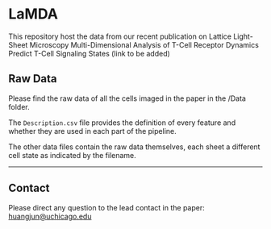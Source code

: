 # LaMDA
This repository host the data from our recent publication on Lattice Light-Sheet Microscopy Multi-Dimensional Analysis of T-Cell Receptor Dynamics Predict T-Cell Signaling States (link to be added)

## Raw Data
Please find the raw data of all the cells imaged in the paper in the /Data folder. 

The `Description.csv` file provides the definition of every feature and whether they are used in each part of the pipeline.

The other data files contain the raw data themselves, each sheet a different cell state as indicated by the filename.

-------------------
## Contact
Please direct any question to the lead contact in the paper: huangjun@uchicago.edu
